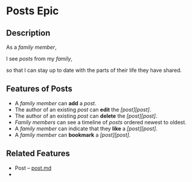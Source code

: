 
# Posts Epic  
  
## Description  
  
As a *family member*,  
  
I see *posts* from my *family*,    
  
so that I can stay up to date with the parts of their life they have shared.   
  
## Features of Posts  
  
- A *family member* can **add** a *post*.  
- The author of an existing *post* can **edit** the *[post][post]*.  
- The author of an existing *post* can **delete** the *[post][post]*.  
- *Family members* can see a timeline of *posts* ordered newest to oldest.  
- A *family member* can indicate that they **like** a *[post][post]*.  
- A *family member* can **bookmark** a *[post][post]*.

## Related Features

- Post – [post.md](post.md)
- 
<!--stackedit_data:
eyJoaXN0b3J5IjpbLTE3OTE1NTY4MCwtNjU2NDUzMjU1LC01Nz
gyOTQ3NTgsMTk2ODU1NjkyOCwxMzYyMzQwNjg5XX0=
-->